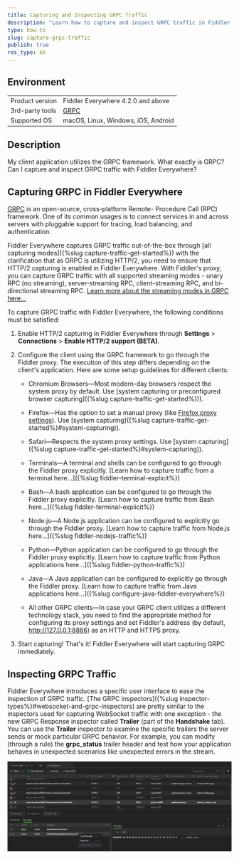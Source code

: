 ```yaml
---
title: Capturing and Inspecting GRPC Traffic
description: "Learn how to capture and inspect GRPC traffic in Fiddler Everywhere."
type: how-to
slug: capture-grpc-traffic
publish: true
res_type: kb
---
```



## Environment

|   |   |
|---|---|
| Product version | Fiddler Everywhere 4.2.0 and above  |
| 3rd-party tools | [GRPC](https://en.wikipedia.org/wiki/GRPC) |
| Supported OS | macOS, Linux, Windows, iOS, Android |

## Description

My client application utilizes the GRPC framework. What exactly is GRPC? Can I capture and inspect GRPC traffic with Fiddler Everywhere?


## Capturing GRPC in Fiddler Everywhere


[GRPC](https://grpc.io/) is an open-source, cross-platform Remote- Procedure Call (RPC) framework. One of its common usages is to connect services in and across servers with pluggable support for tracing, load balancing, and authentication. 

Fiddler Everywhere captures GRPC traffic out-of-the-box through [all capturing modes]({%slug capture-traffic-get-started%}) with the clarification that as GRPC is utilizing HTTP/2, you need to ensure that HTTP/2 capturing is enabled in Fiddler Everywhere. With Fiddler's proxy, you can capture GRPC traffic with all supported streaming modes - unary RPC (no streaming), server-streaming RPC, client-streaming RPC, and bi-directional streaming RPC. [Learn more about the streaming modes in GRPC here...](https://grpc.io/docs/what-is-grpc/core-concepts/#unary-rpc)

To capture GRPC traffic with Fiddler Everywhere, the following conditions must be satisfied:

1. Enable HTTP/2 capturing in Fiddler Everywhere through **Settings** > **Connections** > **Enable HTTP/2 support (BETA)**.

2. Configure the client using the GRPC framework to go through the Fiddler proxy. The execution of this step differs depending on the client's application. Here are some setup guidelines for different clients:

    - Chromium Browsers&mdash;Most modern-day browsers respect the system proxy by default. Use [system capturing or preconfigured browser capturing]({%slug capture-traffic-get-started%})).

    - Firefox&mdash;Has the option to set a manual proxy (like [Firefox proxy settings](https://support.mozilla.org/en-US/kb/connection-settings-firefox)). Use [system capturing]({%slug capture-traffic-get-started%}#system-capturing)).

    - Safari&mdash;Respects the system proxy settings. Use [system capturing]({%slug capture-traffic-get-started%}#system-capturing)).

    - Terminals&mdash;A terminal and shells can be configured to go through the Fiddler proxy explicitly. [Learn how to capture traffic from a terminal here...]({%slug fiddler-terminal-explicit%})

    - Bash&mdash;A bash application can be configured to go through the Fiddler proxy explicitly. [Learn how to capture traffic from Bash here...]({%slug fiddler-terminal-explicit%})

    - Node.js&mdash;A Node.js application can be configured to explicitly go through the Fiddler proxy. [Learn how to capture traffic from Node.js here...]({%slug fiddler-nodejs-traffic%})

    - Python&mdash;Python application can be configured to go through the Fiddler proxy explicitly. [Learn how to capture traffic from Python applications here...]({%slug fiddler-python-traffic%})

    - Java&mdash;A Java application can be configured to explicitly go through the Fiddler proxy. [Learn how to capture traffic from Java applications here...]({%slug configure-java-fiddler-everywhere%})

    - All other GRPC clients&mdash;In case your GRPC client utilizes a different technology stack, you need to find the appropriate method for configuring its proxy settings and set Fiddler's address (by default, http://127.0.0.1:8866) as an HTTP and HTTPS proxy.

3. Start capturing! That's it! Fiddler Everywhere will start capturing GRPC immediately.

## Inspecting GRPC Traffic

Fiddler Everywhere introduces a specific user interface to ease the inspection of GRPC traffic. [The GRPC inspectors]({%slug inspector-types%}#websocket-and-grpc-inspectors) are pretty similar to the inspectors used for capturing WebSocket traffic with one exception - the new GRPC Response inspector called **Trailer** (part of the **Handshake** tab). You can use the **Trailer** inspector to examine the specific trailers the server sends or mock particular GRPC behavior. For example, you can modify (through a rule) the **grpc_status** trailer header and test how your application behaves in unexpected scenarios like unexpected errors in the stream.


![GRPC traffic and related Fiddler's inspectors](../images/kb/grpc/grpc-traffic-inspection.png)

